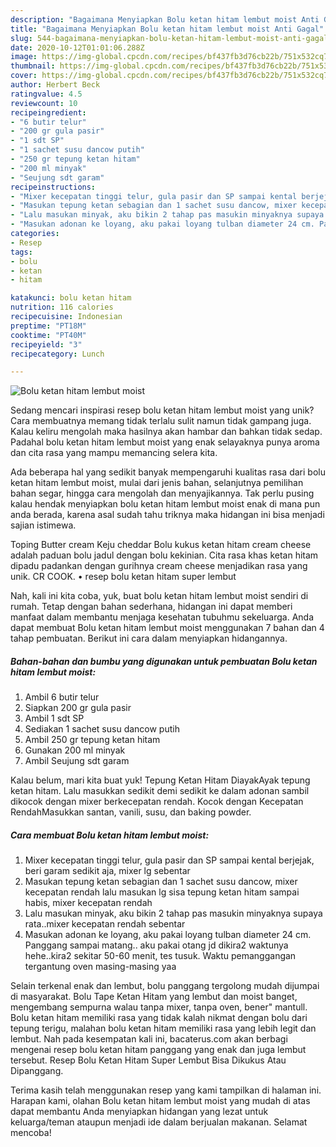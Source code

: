 ```yaml
---
description: "Bagaimana Menyiapkan Bolu ketan hitam lembut moist Anti Gagal"
title: "Bagaimana Menyiapkan Bolu ketan hitam lembut moist Anti Gagal"
slug: 544-bagaimana-menyiapkan-bolu-ketan-hitam-lembut-moist-anti-gagal
date: 2020-10-12T01:01:06.288Z
image: https://img-global.cpcdn.com/recipes/bf437fb3d76cb22b/751x532cq70/bolu-ketan-hitam-lembut-moist-foto-resep-utama.jpg
thumbnail: https://img-global.cpcdn.com/recipes/bf437fb3d76cb22b/751x532cq70/bolu-ketan-hitam-lembut-moist-foto-resep-utama.jpg
cover: https://img-global.cpcdn.com/recipes/bf437fb3d76cb22b/751x532cq70/bolu-ketan-hitam-lembut-moist-foto-resep-utama.jpg
author: Herbert Beck
ratingvalue: 4.5
reviewcount: 10
recipeingredient:
- "6 butir telur"
- "200 gr gula pasir"
- "1 sdt SP"
- "1 sachet susu dancow putih"
- "250 gr tepung ketan hitam"
- "200 ml minyak"
- "Seujung sdt garam"
recipeinstructions:
- "Mixer kecepatan tinggi telur, gula pasir dan SP sampai kental berjejak, beri garam sedikit aja, mixer lg sebentar"
- "Masukan tepung ketan sebagian dan 1 sachet susu dancow, mixer kecepatan rendah lalu masukan lg sisa tepung ketan hitam sampai habis, mixer kecepatan rendah"
- "Lalu masukan minyak, aku bikin 2 tahap pas masukin minyaknya supaya rata..mixer kecepatan rendah sebentar"
- "Masukan adonan ke loyang, aku pakai loyang tulban diameter 24 cm. Panggang sampai matang.. aku pakai otang jd dikira2 waktunya hehe..kira2 sekitar 50-60 menit, tes tusuk. Waktu pemanggangan tergantung oven masing-masing yaa"
categories:
- Resep
tags:
- bolu
- ketan
- hitam

katakunci: bolu ketan hitam 
nutrition: 116 calories
recipecuisine: Indonesian
preptime: "PT18M"
cooktime: "PT40M"
recipeyield: "3"
recipecategory: Lunch

---
```



![Bolu ketan hitam lembut moist](https://img-global.cpcdn.com/recipes/bf437fb3d76cb22b/751x532cq70/bolu-ketan-hitam-lembut-moist-foto-resep-utama.jpg)

Sedang mencari inspirasi resep bolu ketan hitam lembut moist yang unik? Cara membuatnya memang tidak terlalu sulit namun tidak gampang juga. Kalau keliru mengolah maka hasilnya akan hambar dan bahkan tidak sedap. Padahal bolu ketan hitam lembut moist yang enak selayaknya punya aroma dan cita rasa yang mampu memancing selera kita.

Ada beberapa hal yang sedikit banyak mempengaruhi kualitas rasa dari bolu ketan hitam lembut moist, mulai dari jenis bahan, selanjutnya pemilihan bahan segar, hingga cara mengolah dan menyajikannya. Tak perlu pusing kalau hendak menyiapkan bolu ketan hitam lembut moist enak di mana pun anda berada, karena asal sudah tahu triknya maka hidangan ini bisa menjadi sajian istimewa.

Toping Butter cream Keju cheddar Bolu kukus ketan hitam cream cheese adalah paduan bolu jadul dengan bolu kekinian. Cita rasa khas ketan hitam dipadu padankan dengan gurihnya cream cheese menjadikan rasa yang unik. CR COOK. • resep bolu ketan hitam super lembut


Nah, kali ini kita coba, yuk, buat bolu ketan hitam lembut moist sendiri di rumah. Tetap dengan bahan sederhana, hidangan ini dapat memberi manfaat dalam membantu menjaga kesehatan tubuhmu sekeluarga. Anda dapat membuat Bolu ketan hitam lembut moist menggunakan 7 bahan dan 4 tahap pembuatan. Berikut ini cara dalam menyiapkan hidangannya.

<!--inarticleads1-->

##### Bahan-bahan dan bumbu yang digunakan untuk pembuatan Bolu ketan hitam lembut moist:

1. Ambil 6 butir telur
1. Siapkan 200 gr gula pasir
1. Ambil 1 sdt SP
1. Sediakan 1 sachet susu dancow putih
1. Ambil 250 gr tepung ketan hitam
1. Gunakan 200 ml minyak
1. Ambil Seujung sdt garam


Kalau belum, mari kita buat yuk! Tepung Ketan Hitam DiayakAyak tepung ketan hitam. Lalu masukkan sedikit demi sedikit ke dalam adonan sambil dikocok dengan mixer berkecepatan rendah. Kocok dengan Kecepatan RendahMasukkan santan, vanili, susu, dan baking powder. 

<!--inarticleads2-->

##### Cara membuat Bolu ketan hitam lembut moist:

1. Mixer kecepatan tinggi telur, gula pasir dan SP sampai kental berjejak, beri garam sedikit aja, mixer lg sebentar
1. Masukan tepung ketan sebagian dan 1 sachet susu dancow, mixer kecepatan rendah lalu masukan lg sisa tepung ketan hitam sampai habis, mixer kecepatan rendah
1. Lalu masukan minyak, aku bikin 2 tahap pas masukin minyaknya supaya rata..mixer kecepatan rendah sebentar
1. Masukan adonan ke loyang, aku pakai loyang tulban diameter 24 cm. Panggang sampai matang.. aku pakai otang jd dikira2 waktunya hehe..kira2 sekitar 50-60 menit, tes tusuk. Waktu pemanggangan tergantung oven masing-masing yaa


Selain terkenal enak dan lembut, bolu panggang tergolong mudah dijumpai di masyarakat. Bolu Tape Ketan Hitam yang lembut dan moist banget, mengembang sempurna walau tanpa mixer, tanpa oven, bener&#34; mantull. Bolu ketan hitam memiliki rasa yang tidak kalah nikmat dengan bolu dari tepung terigu, malahan bolu ketan hitam memiliki rasa yang lebih legit dan lembut. Nah pada kesempatan kali ini, bacaterus.com akan berbagi mengenai resep bolu ketan hitam panggang yang enak dan juga lembut tersebut. Resep Bolu Ketan Hitam Super Lembut Bisa Dikukus Atau Dipanggang. 

Terima kasih telah menggunakan resep yang kami tampilkan di halaman ini. Harapan kami, olahan Bolu ketan hitam lembut moist yang mudah di atas dapat membantu Anda menyiapkan hidangan yang lezat untuk keluarga/teman ataupun menjadi ide dalam berjualan makanan. Selamat mencoba!
